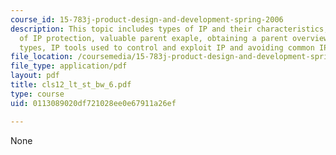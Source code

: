 ```yaml
---
course_id: 15-783j-product-design-and-development-spring-2006
description: This topic includes types of IP and their characteristics, importance
  of IP protection, valuable parent exaple, obtaining a parent overview, other IP
  types, IP tools used to control and exploit IP and avoiding common IP mistakes.
file_location: /coursemedia/15-783j-product-design-and-development-spring-2006/0113089020df721028ee0e67911a26ef_cls12_lt_st_bw_6.pdf
file_type: application/pdf
layout: pdf
title: cls12_lt_st_bw_6.pdf
type: course
uid: 0113089020df721028ee0e67911a26ef

---
```

None